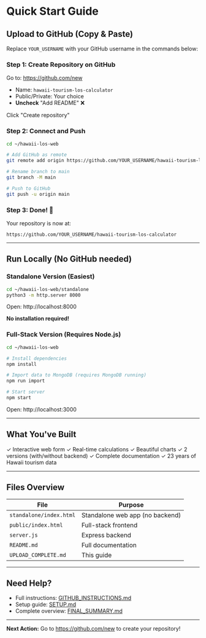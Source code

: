 # Quick Start Guide

## Upload to GitHub (Copy & Paste)

Replace `YOUR_USERNAME` with your GitHub username in the commands below:

### Step 1: Create Repository on GitHub
Go to: https://github.com/new

- Name: `hawaii-tourism-los-calculator`
- Public/Private: Your choice
- **Uncheck** "Add README" ❌

Click "Create repository"

### Step 2: Connect and Push

```bash
cd ~/hawaii-los-web

# Add GitHub as remote
git remote add origin https://github.com/YOUR_USERNAME/hawaii-tourism-los-calculator.git

# Rename branch to main
git branch -M main

# Push to GitHub
git push -u origin main
```

### Step 3: Done! 🎉

Your repository is now at:
```
https://github.com/YOUR_USERNAME/hawaii-tourism-los-calculator
```

---

## Run Locally (No GitHub needed)

### Standalone Version (Easiest)

```bash
cd ~/hawaii-los-web/standalone
python3 -m http.server 8000
```

Open: http://localhost:8000

**No installation required!**

### Full-Stack Version (Requires Node.js)

```bash
cd ~/hawaii-los-web

# Install dependencies
npm install

# Import data to MongoDB (requires MongoDB running)
npm run import

# Start server
npm start
```

Open: http://localhost:3000

---

## What You've Built

✓ Interactive web form
✓ Real-time calculations
✓ Beautiful charts
✓ 2 versions (with/without backend)
✓ Complete documentation
✓ 23 years of Hawaii tourism data

---

## Files Overview

| File | Purpose |
|------|---------|
| `standalone/index.html` | Standalone web app (no backend) |
| `public/index.html` | Full-stack frontend |
| `server.js` | Express backend |
| `README.md` | Full documentation |
| `UPLOAD_COMPLETE.md` | This guide |

---

## Need Help?

- Full instructions: [GITHUB_INSTRUCTIONS.md](GITHUB_INSTRUCTIONS.md)
- Setup guide: [SETUP.md](SETUP.md)
- Complete overview: [FINAL_SUMMARY.md](FINAL_SUMMARY.md)

---

**Next Action:** Go to https://github.com/new to create your repository!
